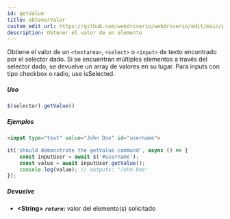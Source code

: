 ```yaml
---
id: getValue
title: obtenerValor
custom_edit_url: https://github.com/webdriverio/webdriverio/edit/main/packages/webdriverio/src/commands/element/getValue.ts
description: Obtener el valor de un elemento
---
```


Obtiene el valor de un `<textarea>`, `<select>` o `<input>` de texto encontrado por el selector dado.
Si se encuentran múltiples elementos a través del selector dado, se devuelve un array de valores en su lugar.
Para inputs con tipo checkbox o radio, use isSelected.

##### Uso

```js
$(selector).getValue()
```

##### Ejemplos

```html title="index.html"
<input type="text" value="John Doe" id="username">
```

```js title="getValue.js"
it('should demonstrate the getValue command', async () => {
    const inputUser = await $('#username');
    const value = await inputUser.getValue();
    console.log(value); // outputs: "John Doe"
});
```

##### Devuelve

- **&lt;String&gt;**
            **<code><var>return</var></code>:**   valor del elemento(s) solicitado